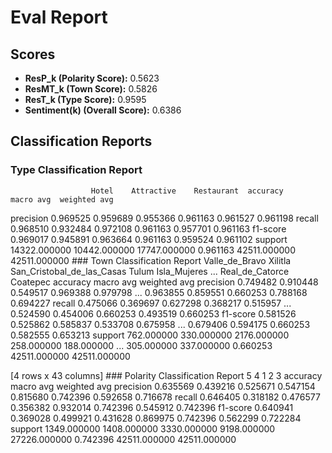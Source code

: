 
# Eval Report
## Scores
- **ResP_k (Polarity Score):** 0.5623
- **ResMT_k (Town Score):** 0.5826
- **ResT_k (Type Score):** 0.9595
- **Sentiment(k) (Overall Score):** 0.6386
## Classification Reports
### Type Classification Report
                      Hotel    Attractive    Restaurant  accuracy     macro avg  weighted avg
precision      0.969525      0.959689      0.955366  0.961163      0.961527      0.961198
recall         0.968510      0.932484      0.972108  0.961163      0.957701      0.961163
f1-score       0.969017      0.945891      0.963664  0.961163      0.959524      0.961102
support    14322.000000  10442.000000  17747.000000  0.961163  42511.000000  42511.000000
    ### Town Classification Report
               Valle_de_Bravo     Xilitla  San_Cristobal_de_las_Casas       Tulum  Isla_Mujeres  ...  Real_de_Catorce    Coatepec  accuracy     macro avg  weighted avg
precision        0.749482    0.910448                    0.549517    0.969388      0.979798  ...         0.963855    0.859551  0.660253      0.788168      0.694227
recall           0.475066    0.369697                    0.627298    0.368217      0.515957  ...         0.524590    0.454006  0.660253      0.493519      0.660253
f1-score         0.581526    0.525862                    0.585837    0.533708      0.675958  ...         0.679406    0.594175  0.660253      0.582555      0.653213
support        762.000000  330.000000                 2176.000000  258.000000    188.000000  ...       305.000000  337.000000  0.660253  42511.000000  42511.000000

[4 rows x 43 columns]
    ### Polarity Classification Report
                         5            4            1            2             3  accuracy     macro avg  weighted avg
precision     0.635569     0.439216     0.525671     0.547154      0.815680  0.742396      0.592658      0.716678
recall        0.646405     0.318182     0.476577     0.356382      0.932014  0.742396      0.545912      0.742396
f1-score      0.640941     0.369028     0.499921     0.431628      0.869975  0.742396      0.562299      0.722284
support    1349.000000  1408.000000  3330.000000  9198.000000  27226.000000  0.742396  42511.000000  42511.000000
    